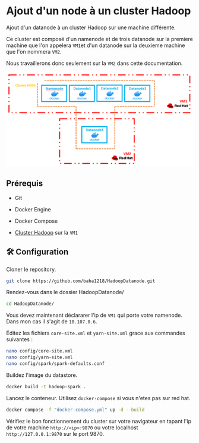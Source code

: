 
# Ajout d'un node à un cluster Hadoop

Ajout d'un datanode à un cluster Hadoop sur une machine différente.

Ce cluster est composé d'un namenode et de trois datanode sur la premiere machine que l'on appelera `VM1`et d'un datanode sur la deuxieme machine que l'on nommera `VM2`.

Nous travaillerons donc seulement sur la `VM2` dans cette documentation.

![synoptique](screenshot/synoptique.png)



## Prérequis

- Git

- Docker Engine

- Docker Compose

- [Cluster Hadoop](https://github.com/baha1218/HadoopCluster) sur la `VM1`

## 🛠 Configuration



Cloner le repository.

```bash
git clone https://github.com/baha1218/HadoopDatanode.git
```

Rendez-vous dans le dossier HadoopDatanode/

```bash
cd HadoopDatanode/
```

Vous devez maintenant déclararer l'ip de `VM1` qui porte votre namenode. Dans mon cas il s'agit de `10.107.0.6`. 

Éditez les fichiers `core-site.xml` et `yarn-site.xml` grace aux commandes suivantes :
```bash
nano config/core-site.xml
nano config/yarn-site.xml
nano config/spark/spark-defaults.conf
```

Buildez l'image du datastore.

```bash
docker build -t hadoop-spark .
```

Lancez le conteneur. Utilisez `docker-compose` si vous n'etes pas sur red hat.

```bash
docker compose -f "docker-compose.yml" up -d --build
```

Vérifiez le bon fonctionnement du cluster sur votre navigateur en tapant l'ip de votre machine `http://<ip>:9870` ou votre localhost `http://127.0.0.1:9870` sur le port 9870.